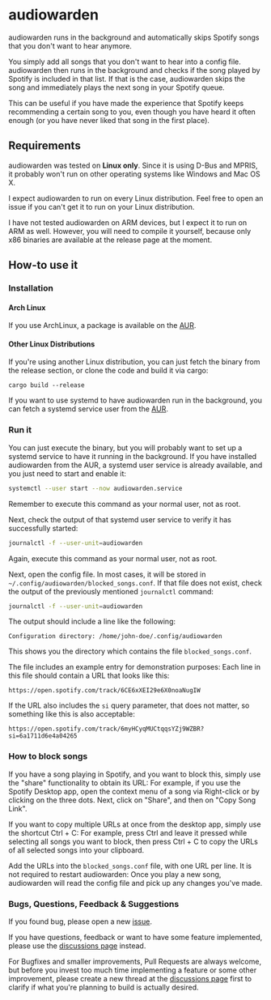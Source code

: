 # audiowarden

audiowarden runs in the background and automatically skips Spotify songs that you
don't want to hear anymore.

You simply add all songs that you don't want to hear into a config file. audiowarden then runs in the background
and checks if the song played by Spotify is included in that list. If that is the case, audiowarden skips the song
and immediately plays the next song in your Spotify queue.

This can be useful if you have made the experience that Spotify keeps recommending a certain song to you, even
though you have heard it often enough (or you have never liked that song in the first place).


## Requirements

audiowarden was tested on **Linux only**. Since it is using D-Bus and MPRIS, it probably won't run
on other operating systems like Windows and Mac OS X.

I expect audiowarden to run on every Linux distribution. Feel free to open an issue if you can't get it to run
on your Linux distribution.

I have not tested audiowarden on ARM devices, but I expect it to run on ARM as well. However, you will need to compile
it yourself, because only x86 binaries are available at the release page at the moment.

## How-to use it

### Installation

#### Arch Linux
If you use ArchLinux, a package is available on the [AUR](https://aur.archlinux.org/packages/audiowarden-git).

#### Other Linux Distributions

If you're using another Linux distribution, you can just fetch the binary from the release section,
or clone the code and build it via cargo:
```
cargo build --release
```

If you want to use systemd to have audiowarden run in the background, you can fetch a systemd service
user from the [AUR](https://aur.archlinux.org/cgit/aur.git/plain/audiowarden.service?h=audiowarden).

### Run it
You can just execute the binary, but you will probably want to set up a systemd service to have it
running in the background. If you have installed audiowarden from the AUR, a systemd user service is
already available, and you just need to start and enable it:

```bash
systemctl --user start --now audiowarden.service
```

Remember to execute this command as your normal user, not as root.

Next, check the output of that systemd user service to verify it has successfully started:

```bash
journalctl -f --user-unit=audiowarden
```

Again, execute this command as your normal user, not as root.


Next, open the config file. In most cases, it will be stored in
`~/.config/audiowarden/blocked_songs.conf`.
If that file does not exist, check the output of the previously mentioned `journalctl` command:

```bash
journalctl -f --user-unit=audiowarden
```

The output should include a line like the following:

```
Configuration directory: /home/john-doe/.config/audiowarden
```

This shows you the directory which contains the file `blocked_songs.conf`.

The file includes an example entry for demonstration purposes: Each line in this file should contain a
URL that looks like this:

```
https://open.spotify.com/track/6CE6xXEI29e6X0noaNugIW
```

If the URL also includes the `si` query parameter, that does not matter, so something like this
is also acceptable:

```
https://open.spotify.com/track/6myHCyqMUCtqqsYZj9WZBR?si=6a1711d6e4a04265
```

### How to block songs

If you have a song playing in Spotify, and you want to block this, simply use the "share" functionality
to obtain its URL: For example, if you use the Spotify Desktop app, open the context menu of a song via Right-click
or by clicking on the three dots.
Next, click on "Share", and then on "Copy Song Link".

If you want to copy multiple URLs at once from the desktop app, simply use the shortcut Ctrl + C: For example, 
press Ctrl and leave it pressed while selecting all songs you want to block, then press Ctrl + C to copy the URLs
of all selected songs into your clipboard.

Add the URLs into the `blocked_songs.conf` file, with one URL per line. It is not required to restart audiowarden:
Once you play a new song, audiowarden will read the config file and pick up any changes you've made.

### Bugs, Questions, Feedback & Suggestions

If you found bug, please open a new [issue](https://github.com/nroi/audiowarden/issues).

If you have questions, feedback or want to have some feature implemented, please use the 
[discussions page](https://github.com/nroi/audiowarden/discussions) instead.

For Bugfixes and smaller improvements, Pull Requests are always welcome, but before you invest too much time
implementing a feature or some other improvement, please create a new thread at the
[discussions page](https://github.com/nroi/audiowarden/discussions) first to clarify if what you're planning
to build is actually desired.

